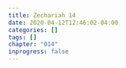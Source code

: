 ```yaml
---
title: Zechariah 14
date: 2020-04-12T12:46:02-04:00
categories: []
tags: []
chapter: "014"
inprogress: false
---
```


